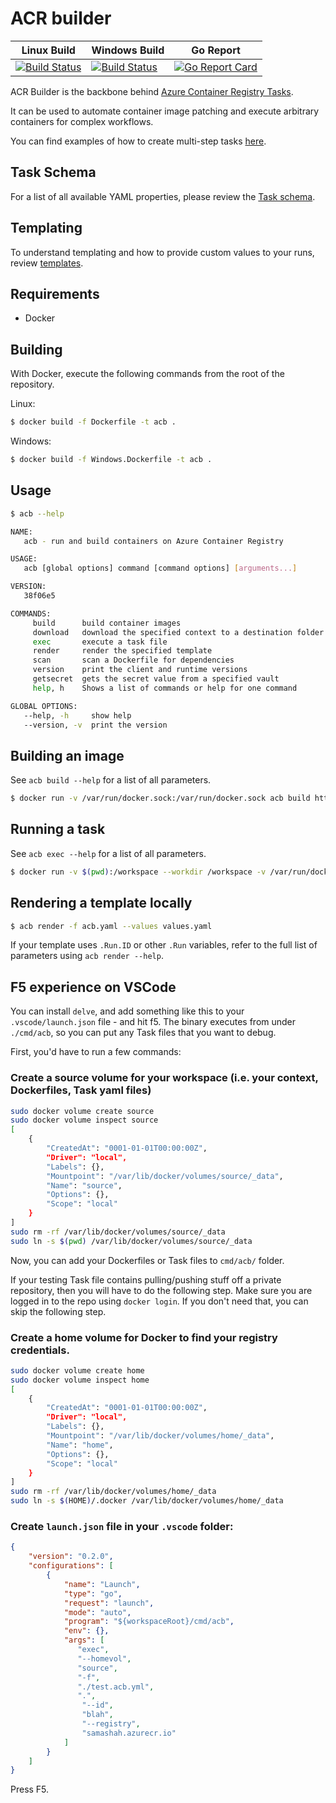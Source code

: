 # ACR builder

| Linux Build | Windows Build | Go Report |
|---|---|---|
|[![Build Status](https://dev.azure.com/azurecontainerregistry/acr-builder/_apis/build/status/acr-builder?branchName=master)](https://dev.azure.com/azurecontainerregistry/acr-builder/_build/latest?definitionId=2&branchName=master)|[![Build Status](https://dev.azure.com/azurecontainerregistry/acr-builder/_apis/build/status/acr-builder%20(Windows)?branchName=master)](https://dev.azure.com/azurecontainerregistry/acr-builder/_build/latest?definitionId=15&branchName=master)|[![Go Report Card](https://goreportcard.com/badge/github.com/Azure/acr-builder)](https://goreportcard.com/report/github.com/Azure/acr-builder)|

ACR Builder is the backbone behind [Azure Container Registry Tasks](https://docs.microsoft.com/en-us/azure/container-registry/container-registry-tasks-overview).

It can be used to automate container image patching and execute arbitrary containers for complex workflows.

You can find examples of how to create multi-step tasks [here](https://docs.microsoft.com/en-us/azure/container-registry/container-registry-tasks-multi-step).

## Task Schema

For a list of all available YAML properties, please review the [Task schema](./docs/task.md).

## Templating

To understand templating and how to provide custom values to your runs, review [templates](./docs/templates.md).

## Requirements

- Docker

## Building

With Docker, execute the following commands from the root of the repository.

Linux:

```sh
$ docker build -f Dockerfile -t acb .
```

Windows:

```sh
$ docker build -f Windows.Dockerfile -t acb .
```

## Usage

```sh
$ acb --help

NAME:
   acb - run and build containers on Azure Container Registry

USAGE:
   acb [global options] command [command options] [arguments...]

VERSION:
   38f06e5

COMMANDS:
     build      build container images
     download   download the specified context to a destination folder
     exec       execute a task file
     render     render the specified template
     scan       scan a Dockerfile for dependencies
     version    print the client and runtime versions
     getsecret  gets the secret value from a specified vault
     help, h    Shows a list of commands or help for one command

GLOBAL OPTIONS:
   --help, -h     show help
   --version, -v  print the version
```

## Building an image

See `acb build --help` for a list of all parameters.

```sh
$ docker run -v /var/run/docker.sock:/var/run/docker.sock acb build https://github.com/Azure/acr-builder.git
```

## Running a task

See `acb exec --help` for a list of all parameters.

```sh
$ docker run -v $(pwd):/workspace --workdir /workspace -v /var/run/docker.sock:/var/run/docker.sock acb exec --homevol $(pwd) -f templating/testdata/helloworld/git-build.yaml --values templating/testdata/helloworld/values.yaml --id demo -r foo.azurecr.io
```

## Rendering a template locally

```sh
$ acb render -f acb.yaml --values values.yaml
```

If your template uses `.Run.ID` or other `.Run` variables, refer to the full list of parameters using `acb render --help`.


## F5 experience on VSCode

You can install `delve`, and add something like this to your `.vscode/launch.json` file - and hit f5. The binary executes from under `./cmd/acb`, so you can put any Task files that you want to debug.

First, you'd have to run a few commands:

### Create a source volume for your workspace (i.e. your context, Dockerfiles, Task yaml files)
```sh
sudo docker volume create source
sudo docker volume inspect source
[
    {
        "CreatedAt": "0001-01-01T00:00:00Z",
        "Driver": "local",
        "Labels": {},
        "Mountpoint": "/var/lib/docker/volumes/source/_data",
        "Name": "source",
        "Options": {},
        "Scope": "local"
    }
]
sudo rm -rf /var/lib/docker/volumes/source/_data
sudo ln -s $(pwd) /var/lib/docker/volumes/source/_data
```

Now, you can add your Dockerfiles or Task files to `cmd/acb/` folder.

If your testing Task file contains pulling/pushing stuff off a private repository, then you will have to do the following step. Make sure you are logged in to the repo using `docker login`.
If you don't need that, you can skip the following step.

### Create a home volume for Docker to find your registry credentials.
```sh
sudo docker volume create home
sudo docker volume inspect home
[
    {
        "CreatedAt": "0001-01-01T00:00:00Z",
        "Driver": "local",
        "Labels": {},
        "Mountpoint": "/var/lib/docker/volumes/home/_data",
        "Name": "home",
        "Options": {},
        "Scope": "local"
    }
]
sudo rm -rf /var/lib/docker/volumes/home/_data
sudo ln -s $(HOME)/.docker /var/lib/docker/volumes/home/_data
```

### Create `launch.json` file in your `.vscode` folder:

```json
{
    "version": "0.2.0",
    "configurations": [
        {
            "name": "Launch",
            "type": "go",
            "request": "launch",
            "mode": "auto",
            "program": "${workspaceRoot}/cmd/acb",
            "env": {},
            "args": [
               "exec",
               "--homevol",
               "source",
               "-f",
               "./test.acb.yml",
               ".",
                "--id",
                "blah",
                "--registry",
                "samashah.azurecr.io"
            ]
        }
    ]
}
```


Press F5.
